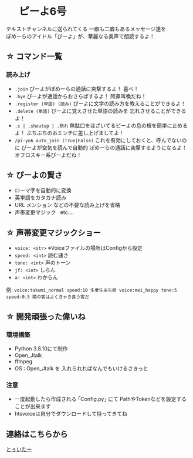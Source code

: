 # &nbsp;　ピーよ6号

テキストチャンネルに送られてくる 一癖も二癖もあるメッセージ達を<br>ぽめーらのアイドル「ぴーよ」が、華麗なる美声で朗読するよ！<br>


## ☆ コマンド一覧
### 読み上げ
- `.join` ぴーよがぽめーらの通話に突撃するよ！ 喜べ！
- `.bye` ぴーよが通話からおさらばするよ！ 阿鼻叫喚だね！
- `.register (単語) (読み)` ぴーよに文字の読み方を教えることができるよ！
- `.delete (単語)` ぴーよに覚えさせた単語の読みを 忘れさせることができるよ！
- `.s | .shoutup | .黙れ` 無駄口をほざいてるピーよの息の根を簡単に止めるよ！ ぶちぶちのおミンチに差し上げましてよ！
- `/pi-yo6 auto_join (True|False)` これを有効にしておくと、呼んでないのに ぴーよが空気を読んで自動的 ぽめーらの通話に突撃するようになるよ！ オフロスキー系ぴーよだね！<br>


## ☆ ぴーよの賢さ
- ローマ字を自動的に変換
- 英単語をカタカナ読み
- URL メンション などの不要な読み上げを省略
- 声帯変更マジック &nbsp; etc....

## ☆ 声帯変更マジックショー
- `voice: <str>` ※Voiceファイルの場所はConfigから設定
- `speed: <int>` 読む速さ
- `tone: <int>` 声のトーン
- `jf: <int>` しらん
- `a: <int>` わからん

例:
`voice:takumi_normal speed:10 生麦生米生卵 voice:mei_happy tone:5 speed:0.5 隣の客はよくきゃき食う客だ`<br>

## ☆ 開発頑張った偉いね

### 環境構築
- Python 3.8.10にて制作
- Open_Jtalk
- ffmpeg
- OS : Open_Jtalk を 入れられればなんでもいけるさきっと

### 注意
- 一度起動したら作成される ｢Config.py｣ にて PathやTokenなどを設定することが出来ます
- htsvoiceは自分でダウンロードして持ってきてね<br>

## 連絡はこちらから
[とぅいたー](https://twitter.com/Ryukkun8)
